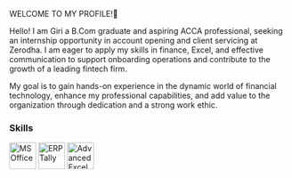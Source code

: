 WELCOME TO MY PROFILE!👋

Hello! I am Giri a B.Com graduate and aspiring ACCA professional, seeking an internship opportunity in account opening and client servicing at Zerodha. I am eager to apply my skills in finance, Excel, and effective communication to support onboarding operations and contribute to the growth of a leading fintech firm.

My goal is to gain hands-on experience in the dynamic world of financial technology, enhance my professional capabilities, and add value to the organization through dedication and a strong work ethic.

### Skills

<p>
  <!-- MS Office -->
  <img src="https://upload.wikimedia.org/wikipedia/commons/4/4e/Microsoft_Office_Logo_%282013-2019%29.svg" alt="MS Office" width="48" height="48"/>
  <!-- ERP Tally (replace with an appropriate link if available) -->
  <img src="assets/tally-logo.svg" alt="ERP Tally" width="48" height="48"/>
  <!-- Advanced Excel -->
  <img src="https://upload.wikimedia.org/wikipedia/commons/7/73/Microsoft_Excel_2013-2019_logo.svg" alt="Advanced Excel" width="48" height="48"/>
</p>

      
     
      
  
